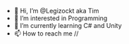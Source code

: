 - 👋 Hi, I’m @Legizockt aka Tim
- 👀 I’m interested in Programming
- 🌱 I’m currently learning C# and Unity
- 📫 How to reach me //

<!---
Legizockt/Legizockt is a ✨ special ✨ repository because its `README.md` (this file) appears on your GitHub profile.
You can click the Preview link to take a look at your changes.
--->
